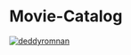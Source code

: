 # Movie-Catalog
[![deddyromnan](https://circleci.com/gh/deddyromnan/Movie-Catalog.svg?style=svg)](https://circleci.com/gh/deddyromnan/Movie-Catalog)
